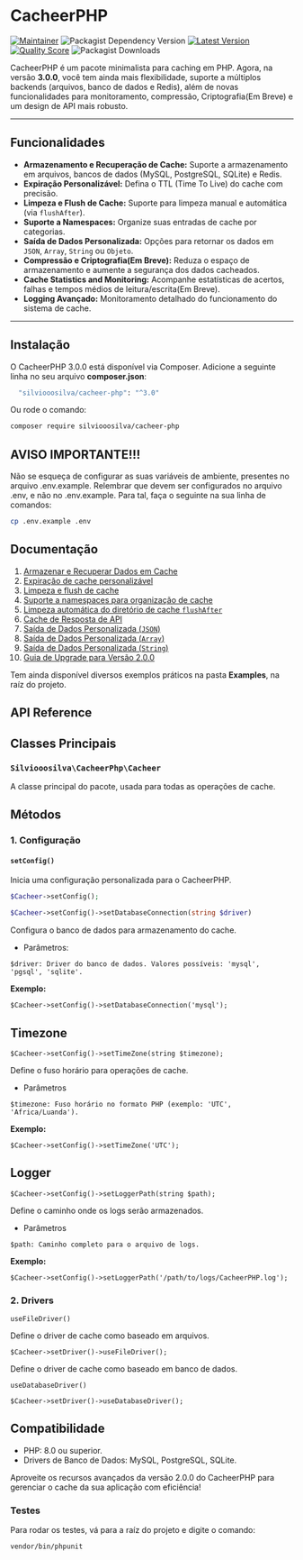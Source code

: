 # CacheerPHP

[![Maintainer](https://img.shields.io/badge/maintainer-@silviooosilva-blue.svg?style=for-the-badge&color=blue)](https://github.com/silviooosilva)
![Packagist Dependency Version](https://img.shields.io/packagist/dependency-v/silviooosilva/cacheer-php/PHP?style=for-the-badge&color=blue)
[![Latest Version](https://img.shields.io/github/release/silviooosilva/CacheerPHP.svg?style=for-the-badge&color=blue)](https://github.com/silviooosilva/CacheerPHP/releases)
[![Quality Score](https://img.shields.io/scrutinizer/g/silviooosilva/CacheerPHP.svg?style=for-the-badge&color=blue)](https://scrutinizer-ci.com/g/silviooosilva/CacheerPHP)
![Packagist Downloads](https://img.shields.io/packagist/dt/silviooosilva/cacheer-php?style=for-the-badge&color=blue)

CacheerPHP é um pacote minimalista para caching em PHP. Agora, na versão **3.0.0**, você tem ainda mais flexibilidade, suporte a múltiplos backends (arquivos, banco de dados e Redis), além de novas funcionalidades para monitoramento, compressão, Criptografia(Em Breve) e um design de API mais robusto.

---

## Funcionalidades

- **Armazenamento e Recuperação de Cache:** Suporte a armazenamento em arquivos, bancos de dados (MySQL, PostgreSQL, SQLite) e Redis.
- **Expiração Personalizável:** Defina o TTL (Time To Live) do cache com precisão.
- **Limpeza e Flush de Cache:** Suporte para limpeza manual e automática (via `flushAfter`).
- **Suporte a Namespaces:** Organize suas entradas de cache por categorias.
- **Saída de Dados Personalizada:** Opções para retornar os dados em `JSON`, `Array`, `String` ou `Objeto`.
- **Compressão e Criptografia(Em Breve):** Reduza o espaço de armazenamento e aumente a segurança dos dados cacheados.
- **Cache Statistics and Monitoring:** Acompanhe estatísticas de acertos, falhas e tempos médios de leitura/escrita(Em Breve).
- **Logging Avançado:** Monitoramento detalhado do funcionamento do sistema de cache.

---

## Instalação

O CacheerPHP 3.0.0 está disponível via Composer. Adicione a seguinte linha no seu arquivo **composer.json**:

```sh
  "silviooosilva/cacheer-php": "^3.0"
```

Ou rode o comando:

```sh
composer require silviooosilva/cacheer-php
```

## AVISO IMPORTANTE!!!

Não se esqueça de configurar as suas variáveis de ambiente, presentes no arquivo .env.example.
Relembrar que devem ser configurados no arquivo .env, e não no .env.example.
Para tal, faça o seguinte na sua linha de comandos:

```sh
cp .env.example .env 
```



## Documentação

1.  [Armazenar e Recuperar Dados em Cache](docs/example01.md)
2.  [Expiração de cache personalizável](docs/example02.md)
3.  [Limpeza e flush de cache](docs/example03.md)
4.  [Suporte a namespaces para organização de cache](docs/example04.md)
5.  [Limpeza automática do diretório de cache `flushAfter`](docs/example09.md)
6.  [Cache de Resposta de API](docs/example05.md)
7.  [Saída de Dados Personalizada (`JSON`)](docs/example06.md)
8.  [Saída de Dados Personalizada (`Array`)](docs/example07.md)
9.  [Saída de Dados Personalizada (`String`)](docs/example08.md)
10. [Guia de Upgrade para Versão 2.0.0](docs/guia2.0.0.md)

Tem ainda disponível diversos exemplos práticos na pasta **Examples**, na raíz do projeto.

## API Reference

## **Classes Principais**

### `Silviooosilva\CacheerPhp\Cacheer`

A classe principal do pacote, usada para todas as operações de cache.


## **Métodos**

### 1. **Configuração**

#### `setConfig()`
Inicia uma configuração personalizada para o CacheerPHP.

```php
$Cacheer->setConfig();
```
```php
$Cacheer->setConfig()->setDatabaseConnection(string $driver)
```
Configura o banco de dados para armazenamento do cache.

- Parâmetros:
```
$driver: Driver do banco de dados. Valores possíveis: 'mysql', 'pgsql', 'sqlite'.
```

**Exemplo:**

```
$Cacheer->setConfig()->setDatabaseConnection('mysql');
```
Timezone
---

```
$Cacheer->setConfig()->setTimeZone(string $timezone);
```

Define o fuso horário para operações de cache.
- Parâmetros

```
$timezone: Fuso horário no formato PHP (exemplo: 'UTC', 'Africa/Luanda').
```

**Exemplo:**

```
$Cacheer->setConfig()->setTimeZone('UTC');
```

Logger
---

```
$Cacheer->setConfig()->setLoggerPath(string $path);
```
Define o caminho onde os logs serão armazenados.

- Parâmetros

```
$path: Caminho completo para o arquivo de logs.
```

**Exemplo:**

```
$Cacheer->setConfig()->setLoggerPath('/path/to/logs/CacheerPHP.log');
```

### 2. **Drivers**

```
useFileDriver()
```
Define o driver de cache como baseado em arquivos.

```
$Cacheer->setDriver()->useFileDriver();
```

Define o driver de cache como baseado em banco de dados.

```
useDatabaseDriver()
```

```
$Cacheer->setDriver()->useDatabaseDriver();
```

## Compatibilidade

- PHP: 8.0 ou superior.
- Drivers de Banco de Dados: MySQL, PostgreSQL, SQLite.

Aproveite os recursos avançados da versão 2.0.0 do CacheerPHP para gerenciar o cache da sua aplicação com eficiência!

### Testes

Para rodar os testes, vá para a raíz do projeto e digite o comando:

```sh
vendor/bin/phpunit
```
